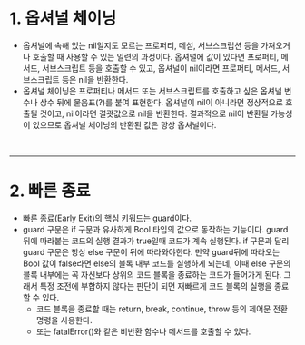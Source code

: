 # 1. 옵셔널 체이닝
- 옵셔널에 속해 있는 nil일지도 모르는 프로퍼티, 메섣, 서브스크립션 등을 가져오거나 호출할 때 사용할 수 있는 일련의 과정이다. 옵셔널에 값이 있다면 프로퍼티, 메서드, 서브스크립트 등을 호출할 수 있고, 옵셔널이 nil이라면 프로퍼티, 메서드, 서브스크립트 등은 nil을 반환한다.
- 옵셔널 체이닝은 프로퍼티나 메서드 또는 서브스크립트를 호출하고 싶은 옵셔널 변수나 상수 뒤에 물음표(?)를 붙여 표현한다. 옵셔널이 nil이 아니라면 정상적으로 호출될 것이고, nil이라면 결괏값으로 nil을 반환한다. 결과적으로 nil이 반환될 가능성이 있으므로 옵셔널 체이닝의 반환된 값은 항상 옵셔널이다.

<br/> 

---------
# 2. 빠른 종료
- 빠른 종료(Early Exit)의 핵심 키워드는 guard이다.
- guard 구문은 if 구문과 유사하게 Bool 타입의 값으로 동작하는 기능이다. guard 뒤에 따라붙는 코드의 실행 결과가 true일때 코드가 계속 실행된다. if 구문과 달리 guard 구문은 항상 else 구문이 뒤에 따라와야한다. 만약 guard뒤에 따라오는 Bool 값이 false라면 else의 블록 내부 코드를 실행하게 되는데, 이때 else 구문의 블록 내부에는 꼭 자신보다 상위의 코드 블록을 종료하는 코드가 들어가게 된다. 그래서 특정 조전에 부합하지 않다는 판단이 되면 재빠르게 코드 블록의 실행을 종료할 수 있다.
   - 코드 블록을 종료할 때는 return, break, continue, throw 등의 제어문 전환 명령을 사용한다.
   - 또는 fatalError()와 같은 비반환 함수나 메서드를 호출할 수 있다.
